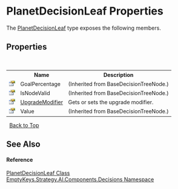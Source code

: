 # PlanetDecisionLeaf Properties
 

The <a href="T_EmptyKeys_Strategy_AI_Components_Decisions_PlanetDecisionLeaf">PlanetDecisionLeaf</a> type exposes the following members.


## Properties
&nbsp;<table><tr><th></th><th>Name</th><th>Description</th></tr><tr><td>![Public property](media/pubproperty.gif "Public property")</td><td>GoalPercentage</td><td> (Inherited from BaseDecisionTreeNode.)</td></tr><tr><td>![Public property](media/pubproperty.gif "Public property")</td><td>IsNodeValid</td><td> (Inherited from BaseDecisionTreeNode.)</td></tr><tr><td>![Public property](media/pubproperty.gif "Public property")</td><td><a href="P_EmptyKeys_Strategy_AI_Components_Decisions_PlanetDecisionLeaf_UpgradeModifier">UpgradeModifier</a></td><td>
Gets or sets the upgrade modifier.</td></tr><tr><td>![Public property](media/pubproperty.gif "Public property")</td><td>Value</td><td> (Inherited from BaseDecisionTreeNode.)</td></tr></table>&nbsp;
<a href="#planetdecisionleaf-properties">Back to Top</a>

## See Also


#### Reference
<a href="T_EmptyKeys_Strategy_AI_Components_Decisions_PlanetDecisionLeaf">PlanetDecisionLeaf Class</a><br /><a href="N_EmptyKeys_Strategy_AI_Components_Decisions">EmptyKeys.Strategy.AI.Components.Decisions Namespace</a><br />